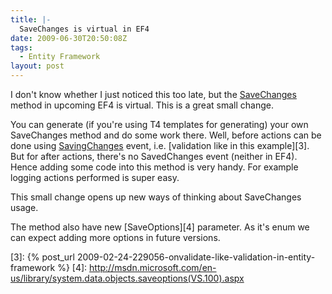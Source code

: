 ```yaml
---
title: |-
  SaveChanges is virtual in EF4
date: 2009-06-30T20:50:08Z
tags:
  - Entity Framework
layout: post
---
```

I don't know whether I just noticed this too late, but the [SaveChanges][1] method in upcoming EF4 is virtual. This is a great small change.

You can generate (if you're using T4 templates for generating) your own SaveChanges method and do some work there. Well, before actions can be done using [SavingChanges][2] event, i.e. [validation like in this example][3]. But for after actions, there's no SavedChanges event (neither in EF4). Hence adding some code into this method is very handy. For example logging actions performed is super easy.

This small change opens up new ways of thinking about SaveChanges usage.

The method also have new [SaveOptions][4] parameter. As it's enum we can expect adding more options in future versions.

[1]: http://msdn.microsoft.com/en-us/library/dd395500(VS.100).aspx
[2]: http://msdn.microsoft.com/en-us/library/system.data.objects.objectcontext.savingchanges.aspx
[3]: {% post_url 2009-02-24-229056-onvalidate-like-validation-in-entity-framework %}
[4]: http://msdn.microsoft.com/en-us/library/system.data.objects.saveoptions(VS.100).aspx